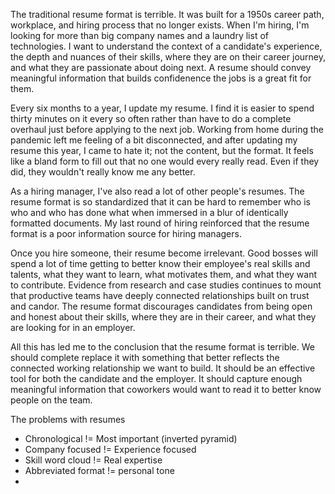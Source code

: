 The traditional resume format is terrible.
It was built for a 1950s career path, workplace, and hiring process that no longer exists.
When I'm hiring, I'm looking for more than big company names and a laundry list of technologies.
I want to understand the context of a candidate's experience, the depth and nuances of their skills, where they are on their career journey, and what they are passionate about doing next.
A resume should convey meaningful information that builds confidenence the jobs is a great fit for them.




Every six months to a year, I update my resume. 
I find it is easier to spend thirty minutes on it every so often rather than have to do a complete overhaul just before applying to the next job.
Working from home during the pandemic left me feeling of a bit disconnected, and after updating my resume this year, I came to hate it; not the content, but the format.
It feels like a bland form to fill out that no one would every really read.
Even if they did, they wouldn't really know me any better.

As a hiring manager, I've also read  a lot of other people's resumes.
The resume format is so standardized that it can be hard to remember who is who and who has done what when immersed in a blur of identically formatted documents.
My last round of hiring reinforced that the resume format is a poor information source for hiring managers.

Once you hire someone, their resume become irrelevant. 
Good bosses will spend a lot of time getting to better know their employee's real skills and talents, what they want to learn, what motivates them, and what they want to contribute.
Evidence from research and case studies continues to mount that productive teams have deeply connected relationships built on trust and candor.
The resume format discourages candidates from being open and honest about their skills, where they are in their career, and what they are looking for in an employer.

All this has led me to the conclusion that the resume format is terrible. 
We should complete replace it with something that better reflects the connected working relationship we want to build.
It should be an effective tool for both the candidate and the employer.
It should capture enough meaningful information that coworkers would want to read it to better know people on the team.


The problems with resumes
- Chronological != Most important (inverted pyramid)
- Company focused != Experience focused
- Skill word cloud != Real expertise
- Abbreviated format != personal tone
- 

